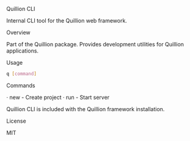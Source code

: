 Quillion CLI

Internal CLI tool for the Quillion web framework.

Overview

Part of the Quillion package. Provides development utilities for Quillion applications.

Usage

```bash
q [command]
```

Commands

· new - Create project
· run - Start server

Quillion CLI is included with the Quillion framework installation.

License

MIT